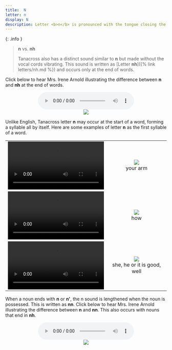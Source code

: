 ```yaml
---
title:  N
letter: n
display: N
description: Letter <b>n</b> is pronounced with the tongue closing the roof of the mouth behind the teeth and air flowing through the nose, much as in English.
---
```




{: .info }
> **n** vs. **nh**
>
> Tanacross also has a distinct sound similar to <b>n</b> but made without the vocal cords vibrating. This sound is written as [Letter <b>nh</b>]({% link letters/nh.md %}) and occurs only at the end of words.

Click below to hear Mrs. Irene Arnold illustrating the difference between <b>n</b> and <b>nh</b> at the end of words.
	

<center>
<audio controls src="{{ site.baseurl }}/assets/audio/nh_n_comp.mp3" type="audio/mpeg">Your browser does not support the audio element.</audio><br/>
<img src="{{ site.baseurl }}/assets/gif/nh_n_comp.gif" border="0">
</center>

Unlike English, Tanacross letter <b>n</b> may occur at the start of a word, forming a syllable all by itself. Here are  some examples of letter <b>n</b> as the first syllable of a word.


<table><tr>
<td align="center"><video src="{{ site.vidpath }}nga1anq.mp4" controls>Your browser does not support video.</video></td><td align="center"><img src="{{ site.baseurl }}/assets/gif/nga1anq.gif"/><br/><span class="gloss">your arm</span></td>
</tr>
<tr>
<td align="center"><video src="{{ site.vidpath }}ntsqe1q.mp4" controls>Your browser does not support video.</video></td><td align="center"><img src="{{ site.baseurl }}/assets/gif/ntsqe1q.gif"/><br/><span class="gloss">how</span></td>
</tr>
<tr>
<td align="center"><video src="{{ site.vidpath }}ns_uu.mp4" controls>Your browser does not support video.</video></td><td align="center"><img src="{{ site.baseurl }}/assets/gif/ns_uu.gif"/><br/><span class="gloss">she, he or it is good, well</span></td>
</tr>
</table>

When a noun ends with <b>n</b> or <b>n'</b>, the n sound is lengthened when the noun is possessed. This is written as <b>nn</b>. Click below to hear Mrs. Irene Arnold illustrating the difference between <b>n</b> and <b>nn</b>. This also occurs with nouns that end in <b>nh</b>.

<center>
<audio controls src="{{ site.baseurl }}/assets/audio/heavy_n_cmp.mp3" type="audio/mpeg">Your browser does not support the audio element.</audio><br/>
<img src="{{ site.baseurl }}/assets/gif/heavy_n_cmp.gif" border="0">
</center>

